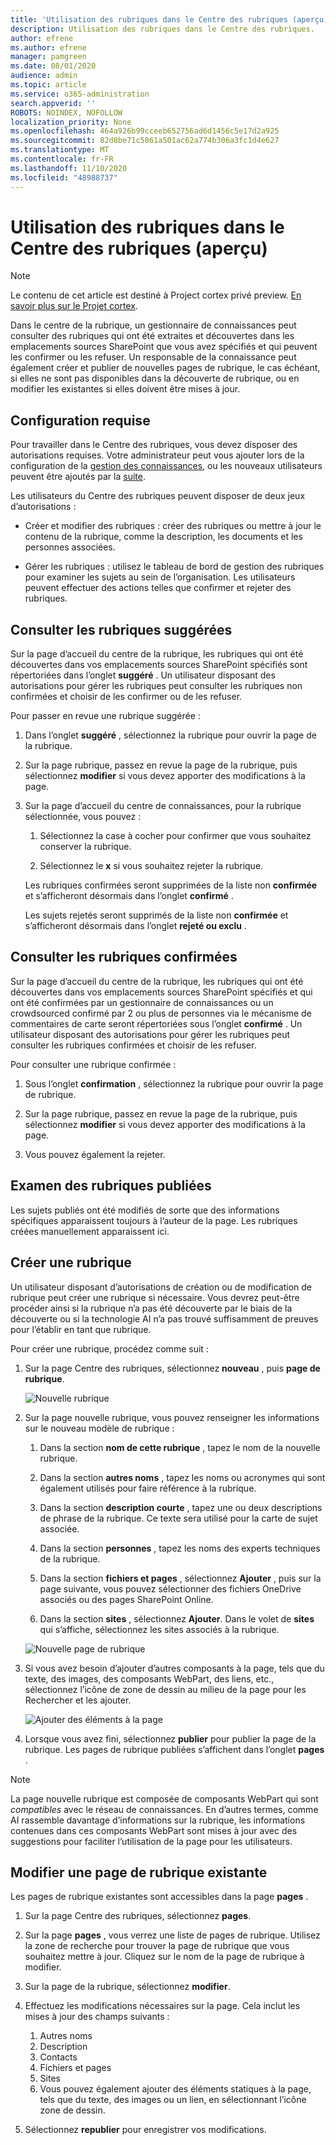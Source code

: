 ```yaml
---
title: 'Utilisation des rubriques dans le Centre des rubriques (aperçu) '
description: Utilisation des rubriques dans le Centre des rubriques.
author: efrene
ms.author: efrene
manager: pamgreen
ms.date: 08/01/2020
audience: admin
ms.topic: article
ms.service: o365-administration
search.appverid: ''
ROBOTS: NOINDEX, NOFOLLOW
localization_priority: None
ms.openlocfilehash: 464a926b99cceeb652756ad6d1456c5e17d2a925
ms.sourcegitcommit: 82d8be71c5861a501ac62a774b306a3fc1d4e627
ms.translationtype: MT
ms.contentlocale: fr-FR
ms.lasthandoff: 11/10/2020
ms.locfileid: "48988737"
---
```

# <a name="work-with-topics-in-the-topic-center-preview"></a>Utilisation des rubriques dans le Centre des rubriques (aperçu)

> [!Note] 
> Le contenu de cet article est destiné à Project cortex privé preview. [En savoir plus sur le Projet cortex](https://aka.ms/projectcortex).


Dans le centre de la rubrique, un gestionnaire de connaissances peut consulter des rubriques qui ont été extraites et découvertes dans les emplacements sources SharePoint que vous avez spécifiés et qui peuvent les confirmer ou les refuser. Un responsable de la connaissance peut également créer et publier de nouvelles pages de rubrique, le cas échéant, si elles ne sont pas disponibles dans la découverte de rubrique, ou en modifier les existantes si elles doivent être mises à jour.

## <a name="requirements"></a>Configuration requise

Pour travailler dans le Centre des rubriques, vous devez disposer des autorisations requises. Votre administrateur peut vous ajouter lors de la configuration de la [gestion des connaissances](set-up-topic-experiences.md), ou les nouveaux utilisateurs peuvent être ajoutés par la [suite](give-user-permissions-to-the-topic-center.md).

Les utilisateurs du Centre des rubriques peuvent disposer de deux jeux d’autorisations :

- Créer et modifier des rubriques : créer des rubriques ou mettre à jour le contenu de la rubrique, comme la description, les documents et les personnes associées.

- Gérer les rubriques : utilisez le tableau de bord de gestion des rubriques pour examiner les sujets au sein de l’organisation. Les utilisateurs peuvent effectuer des actions telles que confirmer et rejeter des rubriques.


## <a name="review-suggested-topics"></a>Consulter les rubriques suggérées

Sur la page d’accueil du centre de la rubrique, les rubriques qui ont été découvertes dans vos emplacements sources SharePoint spécifiés sont répertoriées dans l’onglet **suggéré** . Un utilisateur disposant des autorisations pour gérer les rubriques peut consulter les rubriques non confirmées et choisir de les confirmer ou de les refuser.


Pour passer en revue une rubrique suggérée :

1. Dans l’onglet **suggéré** , sélectionnez la rubrique pour ouvrir la page de la rubrique.</br>

2. Sur la page rubrique, passez en revue la page de la rubrique, puis sélectionnez **modifier** si vous devez apporter des modifications à la page.

3. Sur la page d’accueil du centre de connaissances, pour la rubrique sélectionnée, vous pouvez :

    1. Sélectionnez la case à cocher pour confirmer que vous souhaitez conserver la rubrique.
    
    1. Sélectionnez le **x** si vous souhaitez rejeter la rubrique.

    Les rubriques confirmées seront supprimées de la liste non **confirmée** et s’afficheront désormais dans l’onglet **confirmé** .

    Les sujets rejetés seront supprimés de la liste non **confirmée** et s’afficheront désormais dans l’onglet **rejeté ou exclu** .

## <a name="review-confirmed-topics"></a>Consulter les rubriques confirmées

Sur la page d’accueil du centre de la rubrique, les rubriques qui ont été découvertes dans vos emplacements sources SharePoint spécifiés et qui ont été confirmées par un gestionnaire de connaissances ou un crowdsourced confirmé par 2 ou plus de personnes via le mécanisme de commentaires de carte seront répertoriées sous l’onglet **confirmé** . Un utilisateur disposant des autorisations pour gérer les rubriques peut consulter les rubriques confirmées et choisir de les refuser.


Pour consulter une rubrique confirmée :

1. Sous l’onglet **confirmation** , sélectionnez la rubrique pour ouvrir la page de rubrique.</br>

2. Sur la page rubrique, passez en revue la page de la rubrique, puis sélectionnez **modifier** si vous devez apporter des modifications à la page.

3. Vous pouvez également la rejeter.

## <a name="review-published-topics"></a>Examen des rubriques publiées
Les sujets publiés ont été modifiés de sorte que des informations spécifiques apparaissent toujours à l’auteur de la page. Les rubriques créées manuellement apparaissent ici.

   
## <a name="create-a-new-topic"></a>Créer une rubrique

Un utilisateur disposant d’autorisations de création ou de modification de rubrique peut créer une rubrique si nécessaire. Vous devrez peut-être procéder ainsi si la rubrique n’a pas été découverte par le biais de la découverte ou si la technologie AI n’a pas trouvé suffisamment de preuves pour l’établir en tant que rubrique.

Pour créer une rubrique, procédez comme suit :

1. Sur la page Centre des rubriques, sélectionnez **nouveau** , puis **page de rubrique**.

    ![Nouvelle rubrique](../media/content-understanding/k-new-topic.png)

2. Sur la page nouvelle rubrique, vous pouvez renseigner les informations sur le nouveau modèle de rubrique :

    1. Dans la section **nom de cette rubrique** , tapez le nom de la nouvelle rubrique.
    
    1. Dans la section **autres noms** , tapez les noms ou acronymes qui sont également utilisés pour faire référence à la rubrique.
    
    1. Dans la section **description courte** , tapez une ou deux descriptions de phrase de la rubrique. Ce texte sera utilisé pour la carte de sujet associée.
    
    1. Dans la section **personnes** , tapez les noms des experts techniques de la rubrique.
    
    1. Dans la section **fichiers et pages** , sélectionnez **Ajouter** , puis sur la page suivante, vous pouvez sélectionner des fichiers OneDrive associés ou des pages SharePoint Online.
    
    1. Dans la section **sites** , sélectionnez **Ajouter**. Dans le volet de  **sites** qui s’affiche, sélectionnez les sites associés à la rubrique.

    ![Nouvelle page de rubrique](../media/content-understanding/k-new-topic-page.png)
    
3. Si vous avez besoin d’ajouter d’autres composants à la page, tels que du texte, des images, des composants WebPart, des liens, etc., sélectionnez l’icône de zone de dessin au milieu de la page pour les Rechercher et les ajouter.

    ![Ajouter des éléments à la page](../media/content-understanding/static-icon.png)

4. Lorsque vous avez fini, sélectionnez **publier** pour publier la page de la rubrique. Les pages de rubrique publiées s’affichent dans l’onglet **pages** .

> [!Note] 
> La page nouvelle rubrique est composée de composants WebPart qui sont *compatibles* avec le réseau de connaissances. En d’autres termes, comme AI rassemble davantage d’informations sur la rubrique, les informations contenues dans ces composants WebPart sont mises à jour avec des suggestions pour faciliter l’utilisation de la page pour les utilisateurs.


## <a name="edit-an-existing-topic-page"></a>Modifier une page de rubrique existante

Les pages de rubrique existantes sont accessibles dans la page **pages** . 

1. Sur la page Centre des rubriques, sélectionnez **pages**.

2. Sur la page **pages** , vous verrez une liste de pages de rubrique. Utilisez la zone de recherche pour trouver la page de rubrique que vous souhaitez mettre à jour. Cliquez sur le nom de la page de rubrique à modifier.

3. Sur la page de la rubrique, sélectionnez **modifier**.

4. Effectuez les modifications nécessaires sur la page. Cela inclut les mises à jour des champs suivants :

    1. Autres noms
    1. Description
    1. Contacts
    1. Fichiers et pages
    1. Sites
    1. Vous pouvez également ajouter des éléments statiques à la page, tels que du texte, des images ou un lien, en sélectionnant l’icône zone de dessin.

5. Sélectionnez **republier** pour enregistrer vos modifications.

<!--## See also-->



